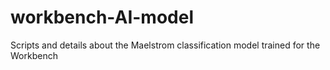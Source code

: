 # workbench-AI-model
Scripts and details about the Maelstrom classification model trained for the Workbench
